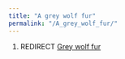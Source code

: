```yaml
---
title: "A grey wolf fur"
permalink: "/A_grey_wolf_fur/"
---
```


1.  REDIRECT [Grey wolf fur](Grey_wolf_fur "wikilink")
